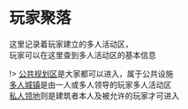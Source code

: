 # 玩家聚落

这里记录着玩家建立的多人活动区，  
玩家可以在这里查到多人活动区的基本信息

!> [公共规划区](world/ld.md#公共规划区)是大家都可以进入，属于公共设施  
[多人城镇](world/ld.md#多人城镇)是由一人或多人领导的玩家多人活动区  
[私人领地](world/ld.md#私人领地)则是建筑者本人及被允许的玩家才可进入

